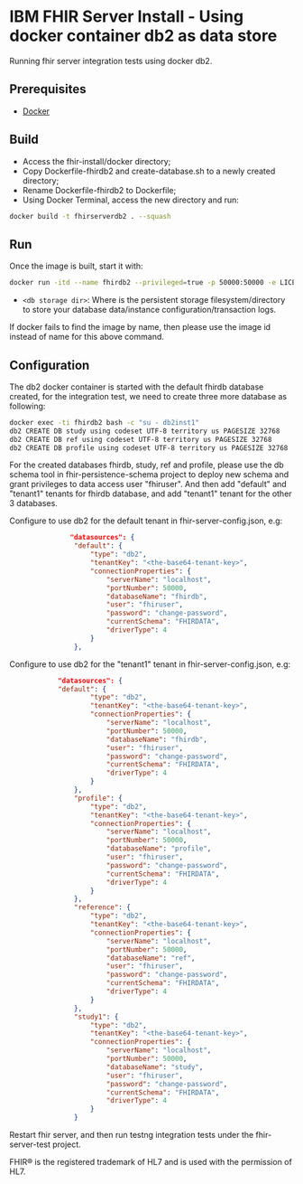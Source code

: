 # IBM FHIR Server Install - Using docker container db2 as data store

Running fhir server integration tests using docker db2.

## Prerequisites

- [Docker](https://www.docker.com)

## Build
- Access the fhir-install/docker directory;
- Copy Dockerfile-fhirdb2 and create-database.sh to a newly created directory;
- Rename Dockerfile-fhirdb2 to Dockerfile;
- Using Docker Terminal, access the new directory and run:

```sh
docker build -t fhirserverdb2 . --squash
```

## Run
 
Once the image is built, start it with:

```sh
docker run -itd --name fhirdb2 --privileged=true -p 50000:50000 -e LICENSE=accept -e DB2INST1_PASSWORD=change-password  -v <db storage dir>:/database --rm fhirserverdb2
```
* `<db storage dir>`: Where is the persistent storage filesystem/directory to store your database data/instance configuration/transaction logs.
 
If docker fails to find the image by name, then please use the image id instead of name for this above command.

## Configuration

The db2 docker container is started with the default fhirdb database created, for the integration test, we need to create three more database as following:

```sh
docker exec -ti fhirdb2 bash -c "su - db2inst1"
db2 CREATE DB study using codeset UTF-8 territory us PAGESIZE 32768
db2 CREATE DB ref using codeset UTF-8 territory us PAGESIZE 32768
db2 CREATE DB profile using codeset UTF-8 territory us PAGESIZE 32768
```

For the created databases fhirdb, study, ref and profile, please use the db schema tool in fhir-persistence-schema project to deploy new schema and grant privileges to data access user "fhiruser". And then add "default" and "tenant1" tenants for fhirdb database, and add "tenant1" tenant for the other 3 databases.  

Configure to use db2 for the default tenant in fhir-server-config.json, e.g:

```json
			   "datasources": {
                "default": {
                    "type": "db2",
                    "tenantKey": "<the-base64-tenant-key>",
                    "connectionProperties": {
                        "serverName": "localhost",
                        "portNumber": 50000,
                        "databaseName": "fhirdb",
                        "user": "fhiruser",
                        "password": "change-password",
                        "currentSchema": "FHIRDATA",
                        "driverType": 4
                    }
                },
```

Configure to use db2 for the "tenant1" tenant in fhir-server-config.json, e.g:

```json
			"datasources": {
			"default": {
                    "type": "db2",
                    "tenantKey": "<the-base64-tenant-key>",
                    "connectionProperties": {
                        "serverName": "localhost",
                        "portNumber": 50000,
                        "databaseName": "fhirdb",
                        "user": "fhiruser",
                        "password": "change-password",
                        "currentSchema": "FHIRDATA",
                        "driverType": 4
                    }
                },
				"profile": {
					"type": "db2",
                    "tenantKey": "<the-base64-tenant-key>",
                    "connectionProperties": {
                        "serverName": "localhost",
                        "portNumber": 50000,
                        "databaseName": "profile",
                        "user": "fhiruser",
                        "password": "change-password",
                        "currentSchema": "FHIRDATA",
                        "driverType": 4
					}
				},
				"reference": {
					"type": "db2",
                    "tenantKey": "<the-base64-tenant-key>",
                    "connectionProperties": {
                        "serverName": "localhost",
                        "portNumber": 50000,
                        "databaseName": "ref",
                        "user": "fhiruser",
                        "password": "change-password",
                        "currentSchema": "FHIRDATA",
                        "driverType": 4
					}
				},
				"study1": {
					"type": "db2",
                    "tenantKey": "<the-base64-tenant-key>",
                    "connectionProperties": {
                        "serverName": "localhost",
                        "portNumber": 50000,
                        "databaseName": "study",
                        "user": "fhiruser",
                        "password": "change-password",
                        "currentSchema": "FHIRDATA",
                        "driverType": 4
					}
				}
```

Restart fhir server, and then run testng integration tests under the fhir-server-test project.

FHIR® is the registered trademark of HL7 and is used with the permission of HL7.
